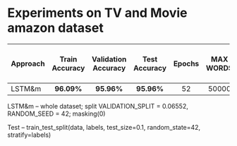 # Experiments on TV and Movie amazon dataset

| Approach| Train Accuracy| Validation Accuracy|Test Accuracy|Epochs|MAX WORDS|Droupout before LSTM cell|Droupout after LSTM|MAX SEQUENCE LENGTH|dropout_U|dropout_W|LSTM_1 output|LSTM_2 output|Dense|Droupout before Dense|
|--------|:------:|:------:|:------:|:----:|:-----:|:---:|:---:|:----:|:---:|:----:|:----:|:----:|:----:|:----:|
| LSTM&m |**96.09%**|**95.96%**|**95.96%**|52|50000|0.2  |0.2  | 110  |0.2  |0.2   |128   |-     |-     |-     |

LSTM&m – whole dataset; split VALIDATION_SPLIT = 0.06552, RANDOM_SEED = 42; masking(0)

Test – train_test_split(data, labels, test_size=0.1, random_state=42, stratify=labels)
